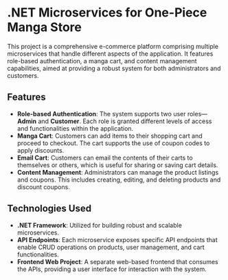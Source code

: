 # .NET Microservices for One-Piece Manga Store

This project is a comprehensive e-commerce platform comprising multiple microservices that handle different aspects of the application. It features role-based authentication, a manga cart, and content management capabilities, aimed at providing a robust system for both administrators and customers.

## Features

- **Role-based Authentication**: The system supports two user roles—**Admin** and **Customer**. Each role is granted different levels of access and functionalities within the application.
- **Manga Cart**: Customers can add items to their shopping cart and proceed to checkout. The cart supports the use of coupon codes to apply discounts.
- **Email Cart**: Customers can email the contents of their carts to themselves or others, which is useful for sharing or saving cart details.
- **Content Management**: Administrators can manage the product listings and coupons. This includes creating, editing, and deleting products and discount coupons.

## Technologies Used

- **.NET Framework**: Utilized for building robust and scalable microservices.
- **API Endpoints**: Each microservice exposes specific API endpoints that enable CRUD operations on products, user management, and cart functionalities.
- **Frontend Web Project**: A separate web-based frontend that consumes the APIs, providing a user interface for interaction with the system.
